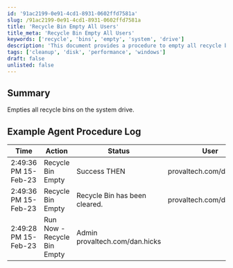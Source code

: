 ```yaml
---
id: '91ac2199-0e91-4cd1-8931-0602ffd7581a'
slug: /91ac2199-0e91-4cd1-8931-0602ffd7581a
title: 'Recycle Bin Empty All Users'
title_meta: 'Recycle Bin Empty All Users'
keywords: ['recycle', 'bins', 'empty', 'system', 'drive']
description: 'This document provides a procedure to empty all recycle bins on the system drive, ensuring that unnecessary files are removed and disk space is optimized. It includes an example agent procedure log to illustrate the successful execution of the task.'
tags: ['cleanup', 'disk', 'performance', 'windows']
draft: false
unlisted: false
---
```


## Summary

Empties all recycle bins on the system drive.

## Example Agent Procedure Log

| Time                     | Action                   | Status                     | User                     |
|--------------------------|--------------------------|----------------------------|--------------------------|
| 2:49:36 PM 15-Feb-23     | Recycle Bin Empty        | Success THEN               | provaltech.com/dan.hicks |
| 2:49:36 PM 15-Feb-23     | Recycle Bin Empty        | Recycle Bin has been cleared. | provaltech.com/dan.hicks |
| 2:49:28 PM 15-Feb-23     | Run Now - Recycle Bin Empty | Admin provaltech.com/dan.hicks |


